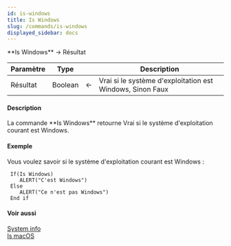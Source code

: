 ```yaml
---
id: is-windows
title: Is Windows
slug: /commands/is-windows
displayed_sidebar: docs
---
```


<!--REF #_command_.Is Windows.Syntax-->**Is Windows** -> Résultat<!-- END REF-->
<!--REF #_command_.Is Windows.Params-->
| Paramètre | Type |  | Description |
| --- | --- | --- | --- |
| Résultat | Boolean | &#8592; | Vrai si le système d'exploitation est Windows, Sinon Faux |

<!-- END REF-->

#### Description 

<!--REF #_command_.Is Windows.Summary-->La commande **Is Windows** retourne Vrai si le système d'exploitation courant est Windows.<!-- END REF-->

#### Exemple 

Vous voulez savoir si le système d'exploitation courant est Windows :

```4d
 If(Is Windows)
    ALERT("C'est Windows")
 Else
    ALERT("Ce n'est pas Windows")
 End if
```

#### Voir aussi 

[System info](system-info.md)  
[Is macOS](is-macos.md)  